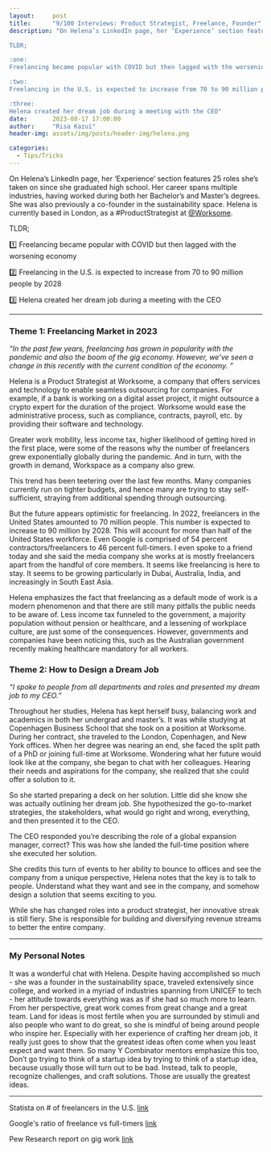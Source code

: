 ```yaml
---
layout:     post
title:      "9/100 Interviews: Product Strategist, Freelance, Founder"
description: "On Helena’s LinkedIn page, her ‘Experience’ section features 25 roles she’s taken on since she graduated high school. Her career spans multiple industries, having worked during both her Bachelor’s and Master’s degrees. She was also previously a co-founder in the sustainability space. Helena is currently based in London, as a #ProductStrategist at @Worksome.

TLDR; 

:one:
Freelancing became popular with COVID but then lagged with the worsening economy

:two:
Freelancing in the U.S. is expected to increase from 70 to 90 million people by 2028

:three:
Helena created her dream job during a meeting with the CEO"
date:       2023-08-17 17:00:00
author:     "Risa Kazui"
header-img: assets/img/posts/header-img/helena.png

categories:
  - Tips/Tricks
---
```

On Helena’s LinkedIn page, her ‘Experience’ section features 25 roles she’s taken on since she graduated high school. Her career spans multiple industries, having worked during both her Bachelor’s and Master’s degrees. She was also previously a co-founder in the sustainability space. Helena is currently based in London, as a #ProductStrategist at [@Worksome](https://www.worksome.com/).

TLDR; 

:one:
Freelancing became popular with COVID but then lagged with the worsening economy

:two:
Freelancing in the U.S. is expected to increase from 70 to 90 million people by 2028

:three:
Helena created her dream job during a meeting with the CEO

<hr>

### Theme 1: Freelancing Market in 2023

*“In the past few years, freelancing has grown in popularity with the pandemic and also the boom of the gig economy. However, we’ve seen a change in this recently with the current condition of the economy. ”*

Helena is a Product Strategist at Worksome, a company that offers services and technology to enable seamless outsourcing for companies. For example, if a bank is working on a digital asset project, it might outsource a crypto expert for the duration of the project. Worksome would ease the administrative process, such as compliance, contracts, payroll, etc. by providing their software and technology. 



Greater work mobility, less income tax, higher likelihood of getting hired in the first place, were some of the reasons why the number of freelancers grew exponentially globally during the pandemic. And in turn, with the growth in demand, Workspace as a company also grew. 



This trend has been teetering over the last few months. 
Many companies currently run on tighter budgets, and hence many are trying to stay self-sufficient, straying from additional spending through outsourcing. 

But the future appears optimistic for freelancing. In 2022, freelancers in the United States amounted to 70 million people. This number is expected to increase to 90 million by 2028. This will account for more than half of the United States workforce. Even Google is comprised of 54 percent contractors/freelancers to 46 percent full-timers. I even spoke to a friend today and she said the media company she works at is mostly freelancers apart from the handful of core members. It seems like freelancing is here to stay. It seems to be growing particularly in Dubai, Australia, India, and increasingly in South East Asia. 
 


Helena emphasizes the fact that freelancing as a default mode of work is a modern phenomenon and that there are still many pitfalls the public needs to be aware of. Less income tax funneled to the government, a majority population without pension or healthcare, and a lessening of workplace culture, are just some of the consequences. However, governments and companies have been noticing this, such as the Australian government recently making healthcare mandatory for all workers. 

### Theme 2: How to Design a Dream Job

*“I spoke to people from all departments and roles and presented my dream job to my CEO.”*

Throughout her studies, Helena has kept herself busy, balancing work and academics in both her undergrad and master’s. It was while studying at Copenhagen Business School that she took on a position at Worksome. During her contract, she traveled to the London, Copenhagen, and New York offices. When her degree was nearing an end, she faced the split path of a PhD or joining full-time at Worksome. Wondering what her future would look like at the company, she began to chat with her colleagues. Hearing their needs and aspirations for the company, she realized that she could offer a solution to it. 

So she started preparing a deck on her solution. Little did she know she was actually outlining her dream job. She hypothesized the go-to-market strategies, the stakeholders, what would go right and wrong, everything, and then presented it to the CEO.

The CEO responded you’re describing the role of a global expansion manager, correct?
This was how she landed the full-time position where she executed her solution. 

She credits this turn of events to her ability to bounce to offices and see the company from a unique perspective, Helena notes that the key is to talk to people. Understand what they want and see in the company, and somehow design a solution that seems exciting to you. 

While she has changed roles into a product strategist, her innovative streak is still fiery. She is responsible for building and diversifying revenue streams to better the entire company. 


<hr>

### My Personal Notes
It was a wonderful chat with Helena. Despite having accomplished so much - she was a founder in the sustainability space, traveled extensively since college, and worked in a myriad of industries spanning from UNICEF to tech - her attitude towards everything was as if she had so much more to learn. From her perspective, great work comes from great change and a great team. Land for ideas is most fertile when you are surrounded by stimuli and also people who want to do great, so she is mindful of being around people who inspire her. 
Especially with her experience of crafting her dream job, it really just goes to show that the greatest ideas often come when you least expect and want them. So many Y Combinator mentors emphasize this too, Don’t go trying to think of a startup idea by trying to think of a startup idea, because usually those will turn out to be bad. Instead, talk to people, recognize challenges, and craft solutions. Those are usually the greatest ideas. 

<hr>

Statista on # of freelancers in the U.S. [link](https://www.statista.com/statistics/921593/gig-economy-number-of-freelancers-us/)

Google's ratio of freelance vs full-timers [link](https://www.allworknow.com/google-has-more-freelancers-than-full-time-employees/#:~:text=Yes%2C%20you%20read%20that%20headline,payroll%2C%20which%20was%20around%20102%2C000.) 

Pew Research report on gig work [link](https://www.pewresearch.org/internet/2021/12/08/the-state-of-gig-work-in-2021/)
